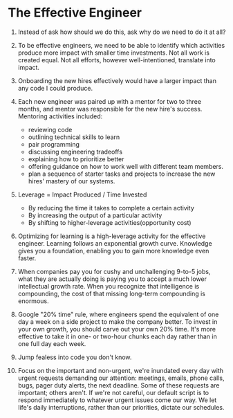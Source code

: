 # The Effective Engineer

1. Instead of ask how should we do this, ask why do we need to do it at all?
2. To be effective engineers, we need to be able to identify which activities produce more impact with smaller time investments. Not all work is created equal. Not all efforts, however well-intentioned, translate into impact. 
3. Onboarding the new hires effectively would have a larger impact than any code I could produce. 
4. Each new engineer was paired up with a mentor for two to three months, and mentor was responsible for the new hire's success. Mentoring activities included:
    - reviewing code
    - outlining technical skills to learn
    - pair programming
    - discussing engineering tradeoffs
    - explaining how to prioritize better
    - offering guidance on how to work well with different team members.
    - plan a sequence of starter tasks and projects to increase the new hires' mastery of our systems. 
5. Leverage = Impact Produced / Time Invested
    - By reducing the time it takes to complete a certain activity
    - By increasing the output of a particular activity
    - By shifting to higher-leverage activities(opportunity cost)

6. Optimizing for learning is a high-leverage activity for the effective engineer. Learning follows an exponential growth curve. Knowledge gives you a foundation, enabling you to gain more knowledge even faster. 
7. When companies pay you for cushy and unchallenging 9-to-5 jobs, what they are actually doing is paying you to accept a much lower intellectual growth rate. When you recognize that intelligence is compounding, the cost of that missing long-term compounding is enormous.
8. Google "20% time" rule, where engineers spend the equivalent of one day a week on a side project to make the company better. To invest in your own growth, you should carve out your own 20% time. It's more effective to take it in one- or two-hour chunks each day rather than in one full day each week.
9. Jump fealess into code you don't know.
10. Focus on the important and non-urgent, we're inundated every day with urgent requests demanding our attention: meetings, emails, phone calls, bugs, pager duty alerts, the next deadline. Some of these requests are important; others aren't. If we're not careful, our default script is to respond immediately to whatever urgent issues come our way. We let life's daily interruptions, rather than our priorities, dictate our schedules. 
